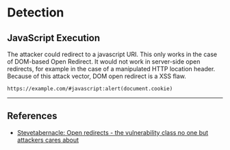 # Detection

## JavaScript Execution

The attacker could redirect to a javascript URI. This only works in the case of DOM-based Open Redirect. It would not work in server-side open redirects, for example in the case of a manipulated HTTP location header. Because of this attack vector, DOM open redirect is a XSS flaw.

```
https://example.com/#javascript:alert(document.cookie)
```

---
## References

- [Stevetabernacle: Open redirects - the vulnerability class no one but attackers cares about](https://web.archive.org/web/20190104183245/https://stevetabernacle.github.io/blog/open-redirects-the-vulnerability-class-no-one-but-attackers-cares-about/)